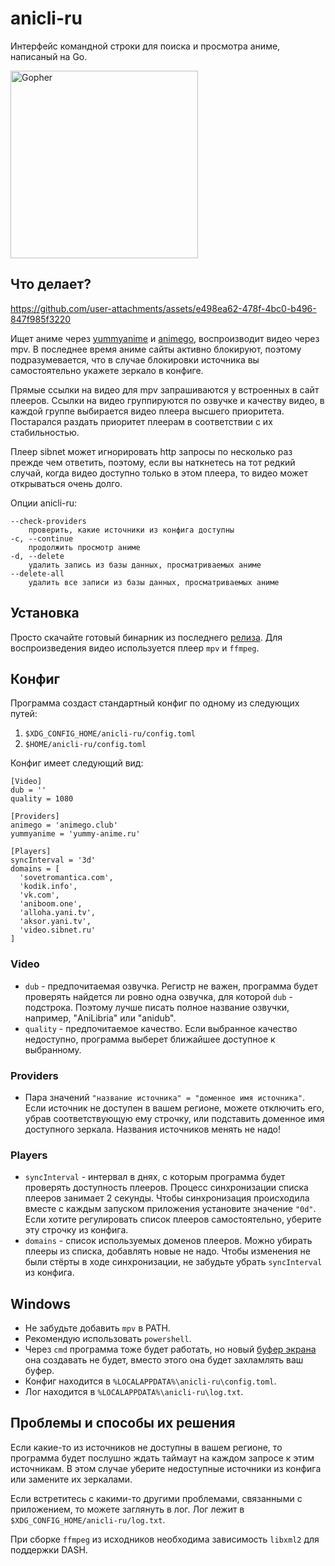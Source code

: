 # anicli-ru

Интерфейс командной строки для поиска и просмотра аниме, написаный на Go.

<img src="https://go.dev/blog/gopher/header.jpg" alt="Gopher" width="300"/>

## Что делает?
https://github.com/user-attachments/assets/e498ea62-478f-4bc0-b496-847f985f3220

Ищет аниме через [yummyanime](https://yummy-anime.ru/) и [animego](https://animego.org/), воспроизводит видео через mpv. В последнее время аниме сайты
активно блокируют, поэтому подразумевается, что в случае блокировки источника
вы самостоятельно укажете зеркало в конфиге.

Прямые ссылки на видео для mpv запрашиваются у встроенных в сайт плееров.
Ссылки на видео группируются по озвучке и качеству видео, 
в каждой группе выбирается видео плеера высшего приоритета.
Постарался раздать приоритет плеерам в соответствии с их стабильностью.

Плеер sibnet может игнорировать http запросы по несколько раз
прежде чем ответить, поэтому, если вы наткнетесь на тот редкий случай, когда видео 
доступно только в этом плеера, то видео может открываться очень долго.

Опции anicli-ru:
```
--check-providers
    проверить, какие источники из конфига доступны
-c, --continue
    продолжить просмотр аниме
-d, --delete
    удалить запись из базы данных, просматриваемых аниме
--delete-all
    удалить все записи из базы данных, просматриваемых аниме
```

## Установка
Просто скачайте готовый бинарник из последнего [релиза](https://github.com/OMRIFIJI/anicli-ru/releases). Для воспроизведения видео используется плеер `mpv` и `ffmpeg`.

## Конфиг
Программа создаст стандартный конфиг по одному из следующих путей:
1. `$XDG_CONFIG_HOME/anicli-ru/config.toml`
2. `$HOME/anicli-ru/config.toml`

Конфиг имеет следующий вид:
```
[Video]
dub = ''
quality = 1080

[Providers]
animego = 'animego.club'
yummyanime = 'yummy-anime.ru'

[Players]
syncInterval = '3d'
domains = [
  'sovetromantica.com',
  'kodik.info',
  'vk.com',
  'aniboom.one',
  'alloha.yani.tv',
  'aksor.yani.tv',
  'video.sibnet.ru'
]
```

### Video

* `dub` - предпочитаемая озвучка. Регистр не важен, программа будет проверять найдется ли ровно одна озвучка, 
для которой `dub` - подстрока. Поэтому лучше писать полное название озвучки, например, "AniLibria" или "anidub".
* `quality` - предпочитаемое качество. Если выбранное качество недоступно, программа выберет ближайшее доступное к выбранному.

### Providers

* Пара значений `"название источника" = "доменное имя источника"`. 
Если источник не доступен в вашем регионе, можете отключить его, убрав соответствующую ему строчку,
или подставить доменное имя доступного зеркала. Названия источников менять не надо!

### Players
* `syncInterval` - интервал в днях, с которым программа будет проверять доступность плееров. 
Процесс синхронизации списка плееров занимает 2 секунды.
Чтобы синхронизация происходила вместе с каждым запуском приложения установите значение `"0d"`. 
Если хотите регулировать список плееров самостоятельно, уберите эту строчку из конфига.
* `domains` - список используемых доменов плееров. Можно убирать плееры из списка, 
добавлять новые не надо. Чтобы изменения не были стёрты в ходе синхронизации,
не забудьте убрать `syncInterval` из конфига.

## Windows
* Не забудьте добавить `mpv` в PATH.
* Рекомендую использовать `powershell`.
* Через `cmd` программа тоже будет работать, но новый [буфер экрана](https://learn.microsoft.com/ru-ru/windows/console/console-screen-buffers) она создавать не будет, вместо этого она будет захламлять ваш буфер.
* Конфиг находится в `%LOCALAPPDATA%\anicli-ru\config.toml`.
* Лог находится в `%LOCALAPPDATA%\anicli-ru\log.txt`.


## Проблемы и способы их решения
Если какие-то из источников не доступны в вашем регионе, то программа будет послушно ждать таймаут на
каждом запросе к этим источникам. В этом случае уберите недоступные источники из конфига
или замените их зеркалами.

Если встретитесь с какими-то другими проблемами, связанными с приложением, то можете заглянуть в лог.
Лог лежит в `$XDG_CONFIG_HOME/anicli-ru/log.txt`.

При сборке `ffmpeg` из исходников необходима зависимость `libxml2` для поддержки DASH.
